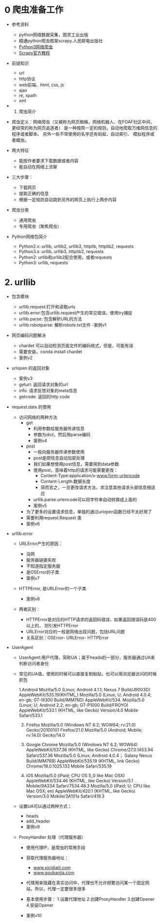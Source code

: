 # 0 爬虫准备工作
- 参考资料
    - python网络数据采集，图灵工业出版
    - 精通python爬虫框架scrapy.人民邮电出版社
    - [Python3网络爬虫](http://blog.csdn.net/c406495762/article/details/72858983)
    - [Scrapy官方教程](http://scrapy-chs.readthedocs.io/zh_CN/0.24/intro/tutorial.html)
- 前提知识
    - url
    - http协议
    - web前端、html, css, js
    - ajax
    - re, xpath
    - xml
    
- 1. 爬虫简介
- 爬虫定义：网络爬虫（又被称为网页蜘蛛，网络机器人、在FOAF社区中间，更经常的称为网页追逐者）
 是一种按照一定的规则，自动地爬取万维网信息的程序或者脚本。
 另外一些不常使用的名字还有蚂蚁、自动索引、 模拟程序或者蠕虫。
 - 两大特征
    - 能按作者要求下载数据或者内容
    - 能自动在网络上流窜
- 三大步骤：
    - 下载网页
    - 提取正确的信息
    - 根据一定规则自动跳到另外的网页上执行上两步内容
    
- 爬虫分类
    - 通用爬虫
    - 专用爬虫（聚焦爬虫）
    
- Python网络包简介
    - Python2.x: urllib, urllib2, urllib3, httplib, httplib2, requests
    - Python3.x: urllib, urllib3, httplib2, requests
    - Python2: urllib和urllib2配合使用，或者requests
    - Python3: urllib, requests
     
# 2. urllib
- 包含模块
    - urllib.request:打开和读取urls
    - urllib.error:包含urllib.request产生的常见错误，使用try捕捉
    - urllib.parse: 包含解析URL的方法
    - urllib.robotparse: 解析robots.txt文件
    -案例v1
   
- 网页编码问题解决
    - chardet 可以自动检测页面文件的编码格式，但是，可能有误
    - 需要安装，conda install chardet
    - 案例v2
- urlopen 的返回对象
    - 案例v3
    - geturl: 返回请求对象的url
    - info: 请求反馈对象的meta信息
    - getcode: 返回的http code
- request.date  的使用
    - 访问网络的两种方法
        - get
            - 利用参数给服务器传递信息
            - 参数为dict，然后用parse编码
            - 案例v4
        - post
            - 一般向服务器传递参数使用
            - post是把信息自动加密处理
            - 我们如果想使用post信息，需要用到data参数
            - 使用post，意味着http的请求可能需要更改：
                - Content-Type:application/x-www.form-urlencode
                - Content-Length:数据长度
                - 简而言之，一旦更改请求方法，求注意其他请求头部信息相适应
            - urllib.parse.urlencode可以将字符串自动转换成上面的
            - 案例v5
        - 为了更多的设置请求信息，单独的通过urlopen函数已经不太好用了
        - 需要利用request.Request 类
        - 案例v6
        
- urllib.error
    - URLError产生的原因：
        - 没网
        - 服务器链接失败
        - 不知道指定服务器
        - 是OSError的子类
        - 案例v7
    - HTTPError, 是URLError的一个子类
        - 案例v8
    
    - 两者区别：
        - HTTPError是对应的HTTP请求的返回码错误，如果返回错误码是400以上的，
        则引发HTTPError
        - URLError对应的一般是网络出现问题，包括URL问题
        - 关系区别：OSError- URLError- HTTPError

- UserAgent
    - UserAgent:用户代理，简称UA；属于heads的一部分，服务器通过UA来判断访问者身份
    - 常见的UA值，使用的时候可以直接复制粘贴，也可以用浏览器访问的时候抓包
    
         1.Android
         Mozilla/5.0 (Linux; Android 4.1.1; Nexus 7 Build/JR003D) AppleWebKit/535.19(KHTML,)
         Mozilla/5.0 (Linux; U; Android 4.0.4; en-gb; GT-I9300 Build/IMM76D) AppleWebKit/534.
         Mozilla/5.0 (Linux; U; Android 2.2; en-gb; GT-P1000 Build/FROYO) AppleWebKit/533.1 (KHTML, like Gecko) Version/4.0 Mobile Safari/533.1
         
         2. Firefox
         Mozilla/5.0 (Windows NT 6.2; WOW64; rv:21.0) Gecko/20100101 Firefox/21.0
         Mozilla/5.0 (Android; Mobile; rv:14.0) Gecko/14.0
         
         3. Google Chrome
         Mozilla/5.0 (Windows NT 6.2; WOW64) AppleWebKit/537.36 (KHTML, like Gecko) Chrome/27.0.1453.94 Safari/537.36
         Mozilla/5.0 (Linux; Android 4.0.4； Galaxy Nexus Build/IMM76B) AppleWebKit/535.19 (KHTML, link Gecko) Chrome/18.0.1025.133 Mobile Safari/535.19
         
         4. iOS
         Mozilla/5.0 (iPaid; CPU OS 5_0 like Mac OSX) AppleWebKit/534.46 (KHTML, like Gecko) Version/5.1 Mobile/9A334 Safari/7534.48.3
         Mozilla/5.0 (iPaid; U; CPU like Mac OSX; en) AppleWebKit/420.1 (KHTML, like Gecko) Version/3.0 Mobile/3A101a Safari/419.3
    - 设置UA可以通过两种方式；
        - heads
        - add_header
        - 案例v9 
    - ProxyHandler 处理（代理服务器）
        - 使用代理IP，是爬虫的常用手段
        - 获取代理服务器地址：
            - www.xicidiaili.com
            - www.goubanjia.com
        - 代理用来隐藏在真实访问中，代理也不允许频繁访问某一个固定网站，所以，代理一定要很多很多
        - 基本使用步骤：
            1.设置代理地址
            2.创建ProxyHandler
            3.创建Opener
            4.安装Opener
            
        - 案例v10         